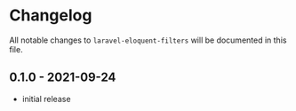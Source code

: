 # Changelog

All notable changes to `laravel-eloquent-filters` will be documented in this file.

## 0.1.0 - 2021-09-24

- initial release
